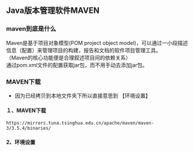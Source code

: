 ## Java版本管理软件MAVEN  

### maven到底是什么  
Maven是基于项目对象模型(POM project object model)，可以通过一小段描述信息（配置）来管理项目的构建，报告和文档的软件项目管理工具。  
（Maven的核心功能便是合理叙述项目间的依赖关系）  
通过pom.xml文件的配置获取jar包，而不用手动去添加jar包。  




### MAVEN下载
  - 因为已经拷贝到本地文件夹下所以直接意思到 【环境设置】 

#### １、MAVEN下载  
	https://mirrors.tuna.tsinghua.edu.cn/apache/maven/maven-3/3.5.4/binaries/
#### 2、环境设置  

